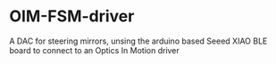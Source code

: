 # OIM-FSM-driver
A DAC for steering mirrors, unsing the arduino based Seeed XIAO BLE board to connect to an Optics In Motion driver
